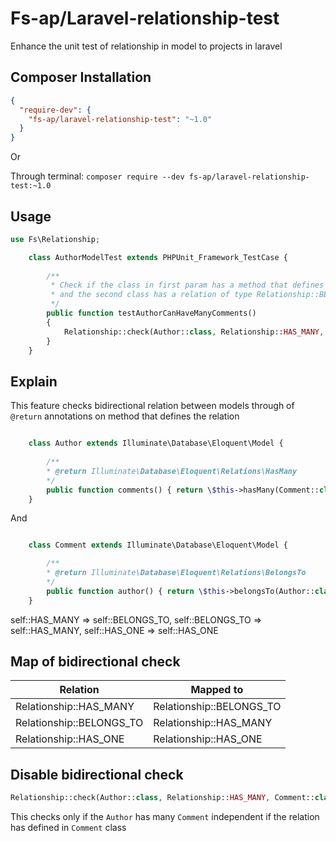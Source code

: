 Fs-ap/Laravel-relationship-test
==================

Enhance the unit test of relationship in model to projects in laravel

## Composer Installation

```json
{
  "require-dev": {
    "fs-ap/laravel-relationship-test": "~1.0"
  }
}
```
Or

Through terminal: `composer require --dev fs-ap/laravel-relationship-test:~1.0`

## Usage

```php
use Fs\Relationship;

	class AuthorModelTest extends PHPUnit_Framework_TestCase {
    
        /**
         * Check if the class in first param has a method that defines relation of type Relationship::HAS_MANY
         * and the second class has a relation of type Relationship::BELONGS_TO
         */
        public function testAuthorCanHaveManyComments()
        {
            Relationship::check(Author::class, Relationship::HAS_MANY, Comment::class));
        }
    }
```

## Explain

This feature checks bidirectional relation between models through of  ```@return``` annotations on method that defines the relation

```php

	class Author extends Illuminate\Database\Eloquent\Model {
    
        /**
		* @return Illuminate\Database\Eloquent\Relations\HasMany
        */
        public function comments() { return \$this->hasMany(Comment::class); }
    }
```
And 

```php

	class Comment extends Illuminate\Database\Eloquent\Model {

        /**
        * @return Illuminate\Database\Eloquent\Relations\BelongsTo
        */
        public function author() { return \$this->belongsTo(Author::class); }
    }
```
self::HAS_MANY => self::BELONGS_TO,
        self::BELONGS_TO => self::HAS_MANY,
        self::HAS_ONE => self::HAS_ONE

## Map of bidirectional check

| Relation | Mapped to |
| ------ | ----------- |
| Relationship::HAS_MANY   | Relationship::BELONGS_TO |
| Relationship::BELONGS_TO | Relationship::HAS_MANY |
| Relationship::HAS_ONE    |Relationship::HAS_ONE |

## Disable bidirectional check

```php
Relationship::check(Author::class, Relationship::HAS_MANY, Comment::class, true);
```

This checks only if the ```Author``` has many ```Comment``` independent if the relation has defined in ```Comment``` class